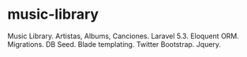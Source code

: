 # music-library
Music Library. Artistas, Albums, Canciones.
Laravel 5.3. Eloquent ORM. Migrations. DB Seed. Blade templating. Twitter Bootstrap. Jquery.
